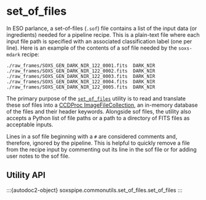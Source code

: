 # set_of_files

In ESO parlance,  a set-of-files (`.sof`) file contains a list of the input data (or ingredients) needed for a pipeline recipe. This is a plain-text file where each input file path is specified with an associated classification label (one per line). Here is an example of the contents of a sof file needed by the `soxs-mdark` recipe:

```text
./raw_frames/SOXS_GEN_DARK_NIR_122_0001.fits  DARK_NIR
./raw_frames/SOXS_GEN_DARK_NIR_122_0002.fits  DARK_NIR
./raw_frames/SOXS_GEN_DARK_NIR_122_0003.fits  DARK_NIR
./raw_frames/SOXS_GEN_DARK_NIR_122_0004.fits  DARK_NIR
./raw_frames/SOXS_GEN_DARK_NIR_122_0005.fits  DARK_NIR
```

The primary purpose of the [`set_of_files`](#soxspipe.commonutils.set_of_files) utility is to read and translate these sof files into a [CCDProc ImageFileCollection](https://ccdproc.readthedocs.io/en/latest/api/ccdproc.ImageFileCollection.html), an in-memory database of the files and their header keywords. Alongside sof files, the utility also accepts a Python list of file paths or a path to a directory of FITS files as acceptable inputs.

Lines in a sof file beginning with a `#` are considered comments and, therefore, ignored by the pipeline. This is helpful to quickly remove a file from the recipe input by commenting out its line in the sof file or for adding user notes to the sof file.

## Utility API

:::{autodoc2-object} soxspipe.commonutils.set_of_files.set_of_files
:::

